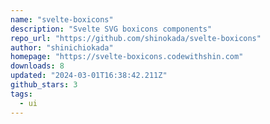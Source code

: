 ```yaml
---
name: "svelte-boxicons"
description: "Svelte SVG boxicons components"
repo_url: "https://github.com/shinokada/svelte-boxicons"
author: "shinichiokada"
homepage: "https://svelte-boxicons.codewithshin.com"
downloads: 8
updated: "2024-03-01T16:38:42.211Z"
github_stars: 3
tags: 
  - ui
---
```

